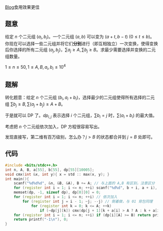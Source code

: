 [Blog](https://autumnkite.github.io/atcoder-cfoo15B-sol/)食用效果更佳

## 题意

给定 $n$ 个二元组 $(a_i,b_i)$。一个二元组 $(a,b)$ 可以变为 $(a+t,b-t)\ (0\le t\le b)$。你现在可以选择一些二元组并将它们**分别**进行（即互相独立）一次变换，使得变换后你选择的所有二元组 $(a_j,b_j)$，$\sum a_j\ge A,\sum b_j\ge B$。求最少需要选择并变换的二元组数量。

$1\le n\le 50,1\le A,B,a_i,b_i\le 10^4$


## 题解

转化题意：给定 $n$ 个二元组 $(b_i,a_i+b_i)$，选择最少的二元组使得所有选择的二元组 $\sum b_j\ge B,\sum (a_j+b_j)\ge A+B$。

于是就可以 DP 了。$dp_{i,j}$ 表示选择 $i$ 个二元组，$\sum b_i=j$ 时，$\sum (a_i+b_i)$ 的最大值。

考虑把 $n$ 个二元组依次加入，DP 方程很容易写出。

发现直接写，第二维有百万级别，怎么办？$j>B$ 的状态都合并到 $j=B$ 处即可。

## 代码

```cpp
#include <bits/stdc++.h>
int n, A, B, a[55], b[55], dp[55][10005];
void cmx(int &x, int y){ x = std :: max(x, y); }
int main(){
	scanf("%d%d%d", &n, &B, &A), B += A; // 与上面的 A,B 有区别，注意区分
	for (register int i = 1; i <= n; ++i) scanf("%d%d", b + i, a + i), b[i] += a[i]; // 与上面的 ai,bi 有区别，注意区分
	memset(dp, -1, sizeof dp), dp[0][0] = 0;
	for (register int i = 1; i <= n; ++i) // 依次加入
		for (register int j = i - 1; ~j; --j) // 倒着做，与 01 背包同理
			for (register int k = 0; k <= A; ++k)
				if (~dp[j][k]) cmx(dp[j + 1][k + a[i] > A ? A : k + a[i]], dp[j][k] + b[i]);
	for (register int i = 1; i <= n; ++i) if (dp[i][A] >= B) return printf("%d\n", i), 0;
	return printf("-1\n"), 0;
}
```